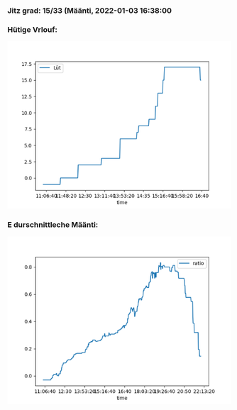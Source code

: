 ### Jitz grad: 15/33 (Määnti, 2022-01-03 16:38:00

### Hütige Vrlouf:
![Graph](Today.png)

### E durschnittleche Määnti:
![Graph](Määnti.png)